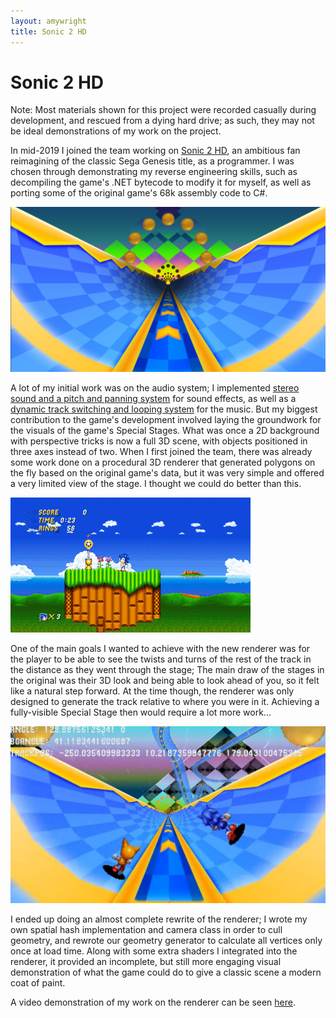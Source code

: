 ```yaml
---
layout: amywright
title: Sonic 2 HD
---
```


# Sonic 2 HD

Note: Most materials shown for this project were recorded casually during development, and rescued from a dying hard drive; as such, they may not be ideal demonstrations of my work on the project.

In mid-2019 I joined the team working on [Sonic 2 HD](https://sonic2hd.com), an ambitious fan reimagining of the classic Sega Genesis title, as a programmer. I was chosen through demonstrating my reverse engineering skills, such as decompiling the game's .NET bytecode to modify it for myself, as well as porting some of the original game's 68k assembly code to C#.

![A screenshot from an early version of the game's Special Stage renderer, with basic 3D effects on display.](../early_ss_renderer.jpg "Looks alright, but we can do better.")

A lot of my initial work was on the audio system; I implemented [stereo sound and a pitch and panning system](../sfxtest.mp4) for sound effects, as well as a [dynamic track switching and looping system](../speedshoestest.mp4) for the music. But my biggest contribution to the game's development involved laying the groundwork for the visuals of the game's Special Stages. What was once a 2D background with perspective tricks is now a full 3D scene, with objects positioned in three axes instead of two. When I first joined the team, there was already some work done on a procedural 3D renderer that generated polygons on the fly based on the original game's data, but it was very simple and offered a very limited view of the stage. I thought we could do better than this.

![An gameplay recording showing early work on the new renderer.](../earlyrenderwork-opt.gif "Something felt missing...")

One of the main goals I wanted to achieve with the new renderer was for the player to be able to see the twists and turns of the rest of the track in the distance as they went through the stage; The main draw of the stages in the original was their 3D look and being able to look ahead of you, so it felt like a natural step forward. At the time though, the renderer was only designed to generate the track relative to where you were in it. Achieving a fully-visible Special Stage then would require a lot more work...

![A screenshot of the new renderer as it was publicly demonstrated.](../ssvideopreview.jpg "Check the link below for a better look!")

I ended up doing an almost complete rewrite of the renderer; I wrote my own spatial hash implementation and camera class in order to cull geometry, and rewrote our geometry generator to calculate all vertices only once at load time. Along with some extra shaders I integrated into the renderer, it provided an incomplete, but still more engaging visual demonstration of what the game could do to give a classic scene a modern coat of paint.

A video demonstration of my work on the renderer can be seen [here](https://www.youtube.com/watch?v=eUu8JBvKO28).